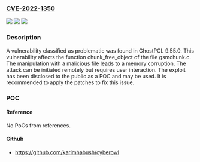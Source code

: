 ### [CVE-2022-1350](https://cve.mitre.org/cgi-bin/cvename.cgi?name=CVE-2022-1350)
![](https://img.shields.io/static/v1?label=Product&message=GhostPCL&color=blue)
![](https://img.shields.io/static/v1?label=Version&message=9.55.0%20&color=brightgreen)
![](https://img.shields.io/static/v1?label=Vulnerability&message=CWE-119%20Memory%20Corruption&color=brightgreen)

### Description

A vulnerability classified as problematic was found in GhostPCL 9.55.0. This vulnerability affects the function chunk_free_object of the file gsmchunk.c. The manipulation with a malicious file leads to a memory corruption. The attack can be initiated remotely but requires user interaction. The exploit has been disclosed to the public as a POC and may be used. It is recommended to apply the patches to fix this issue.

### POC

#### Reference
No PoCs from references.

#### Github
- https://github.com/karimhabush/cyberowl

